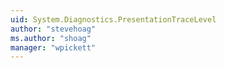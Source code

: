 ```yaml
---
uid: System.Diagnostics.PresentationTraceLevel
author: "stevehoag"
ms.author: "shoag"
manager: "wpickett"
---
```

